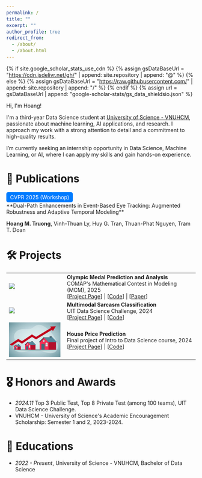 ```yaml
---
permalink: /
title: ""
excerpt: ""
author_profile: true
redirect_from: 
  - /about/
  - /about.html
---
```


{% if site.google_scholar_stats_use_cdn %}
{% assign gsDataBaseUrl = "https://cdn.jsdelivr.net/gh/" | append: site.repository | append: "@" %}
{% else %}
{% assign gsDataBaseUrl = "https://raw.githubusercontent.com/" | append: site.repository | append: "/" %}
{% endif %}
{% assign url = gsDataBaseUrl | append: "google-scholar-stats/gs_data_shieldsio.json" %}

<span class='anchor' id='about-me'></span>

Hi, I'm Hoang!

I'm a third-year Data Science student at [University of Science - VNUHCM](https://hcmus.edu.vn/), passionate about machine learning, AI applications, and research. I approach my work with a strong attention to detail and a commitment to high-quality results.

I’m currently seeking an internship opportunity in Data Science, Machine Learning, or AI, where I can apply my skills and gain hands-on experience.


<!-- My research interest includes neural machine translation and computer vision. I have published more than 100 papers at the top international AI conferences with total <a href='https://scholar.google.com/citations?user=DhtAFkwAAAAJ'>google scholar citations <strong><span id='total_cit'>260000+</span></strong></a> (You can also use google scholar badge <a href='https://scholar.google.com/citations?user=DhtAFkwAAAAJ'><img src="https://img.shields.io/endpoint?url={{ url | url_encode }}&logo=Google%20Scholar&labelColor=f6f6f6&color=9cf&style=flat&label=citations"></a>). -->


<!-- # 🔥 News
- *2022.02*: &nbsp;🎉🎉 Lorem ipsum dolor sit amet, consectetur adipiscing elit. Vivamus ornare aliquet ipsum, ac tempus justo dapibus sit amet. 
- *2022.02*: &nbsp;🎉🎉 Lorem ipsum dolor sit amet, consectetur adipiscing elit. Vivamus ornare aliquet ipsum, ac tempus justo dapibus sit amet.  -->

# 📝 Publications 

<!-- <div class='paper-box'><div class='paper-box-image'><div><div class="badge">CVPR 2025 (Workshop)</div><img src='images/500x300.png' alt="sym" width="100%"></div></div> -->
<!-- <div class='paper-box'><div class='paper-box-image'><div><div class="badge">CVPR 2025 (Workshop)</div><img src='images/500x300.png' alt="sym" width="100%"></div></div>
<div class='paper-box-text' markdown="1"> -->

<!-- [Deep Residual Learning for Image Recognition](https://openaccess.thecvf.com/content_cvpr_2016/papers/He_Deep_Residual_Learning_CVPR_2016_paper.pdf) -->
<div class='paper-box'>
  <div class='paper-box-image'>
    <div>
      <div class="badge" style="background-color: #007bff; color: white; padding: 5px 10px; border-radius: 5px; font-size: 14px; display: inline-block;">
        CVPR 2025 (Workshop)
      </div>
    </div>
  </div>
  <div class='paper-box-text' markdown="1">
    **Dual-Path Enhancements in Event-Based Eye Tracking: Augmented Robustness and Adaptive Temporal Modeling**
  </div>
</div>

**Hoang M. Truong**, Vinh-Thuan Ly, Huy G. Tran, Thuan-Phat Nguyen, Tram T. Doan

<!-- [**Project**](https://scholar.google.com/citations?view_op=view_citation&hl=zh-CN&user=DhtAFkwAAAAJ&citation_for_view=DhtAFkwAAAAJ:ALROH1vI_8AC) <strong><span class='show_paper_citations' data='DhtAFkwAAAAJ:ALROH1vI_8AC'></span></strong>
- Lorem ipsum dolor sit amet, consectetur adipiscing elit. Vivamus ornare aliquet ipsum, ac tempus justo dapibus sit amet. 
</div>
</div>

- [Lorem ipsum dolor sit amet, consectetur adipiscing elit. Vivamus ornare aliquet ipsum, ac tempus justo dapibus sit amet](https://github.com), A, B, C, **CVPR 2020** -->

# 🛠️ Projects

<!-- <div class='paper-box'><div class='paper-box-image'><div><img src='https://github.com/tmhoanggg/MCM2025_Olympic-Medal-Prediction-and-Analysis/blob/main/results/medal_table.png?raw=true' alt="sym" width="70%"></div></div>
<div class='paper-box-text' markdown="1" style="width: 70%;">

[**Olympic Medal Prediction and Analysis**](https://tmhoanggg.github.io/MCM2025_Olympic-Medal-Prediction-and-Analysis) \\
COMAP's Mathematical Contest in Modeling (MCM), 2025\\
Predict the medal table for the 2028 Los Angeles Olympics and analyze the contribution of the "great coach" effect on medal counts.\\
[**ProjectPage**](https://tmhoanggg.github.io/MCM2025_Olympic-Medal-Prediction-and-Analysis) | 
[**Code**](https://github.com/tmhoanggg/MCM2025_Olympic-Medal-Prediction-and-Analysis) | 
[**Paper**](https://github.com/tmhoanggg/MCM2025_Olympic-Medal-Prediction-and-Analysis/blob/main/2526908.pdf)  
</div>
</div>


<div class='paper-box'><div class='paper-box-image'><div><img src='https://github.com/user-attachments/assets/8ad4fa12-401a-4516-a73f-888abd9468ac' alt="sym" width="70%"></div></div>
<div class='paper-box-text' markdown="1" style="width: 70%;">

[**Multimodal Sarcasm Classification**](https://tmhoanggg.github.io/Multimodal-Sarcasm-Detection) \\
UIT Data Science Challenge, 2024\\
Using multimodal learning techniques to classify sarcasm in text and images.  \\
[**ProjectPage**](https://tmhoanggg.github.io/Multimodal-Sarcasm-Detection) | 
[**Code**](https://github.com/tmhoanggg/Multimodal-Sarcasm-Detection)  
</div>
</div>


<div class='paper-box'><div class='paper-box-image'><div><img src='images/house_price.png' alt="sym" width="70%"></div></div>
<div class='paper-box-text' markdown="1" style="width: 70%;">

[**House Price Prediction**](https://tmhoanggg.github.io/House-Price-Prediction) \\
Final project of Intro to Data Science course, 2024 \\
Built a predictive model for house pricing using regression techniques.  \\
[**ProjectPage**](https://tmhoanggg.github.io/House-Price-Prediction) | 
[**Code**](https://github.com/tmhoanggg/House-Price-Prediction)  
</div>
</div> -->


<table>
  <tr>
    <td style="width: 30%;"><img src="https://github.com/tmhoanggg/MCM2025_Olympic-Medal-Prediction-and-Analysis/blob/main/results/medal_table.png?raw=true" width="100%"></td>
    <td style="width: 70%; padding-left: 10px;">
      <b>Olympic Medal Prediction and Analysis</b><br>
      COMAP's Mathematical Contest in Modeling (MCM), 2025<br>
      <!-- Predict the medal table for the 2028 Los Angeles Olympics and analyze the contribution of the "great coach" effect on medal counts.<br> -->
      [<a href="https://tmhoanggg.github.io/MCM2025_Olympic-Medal-Prediction-and-Analysis">Project Page</a>] | 
      [<a href="https://github.com/tmhoanggg/MCM2025_Olympic-Medal-Prediction-and-Analysis">Code</a>] | 
      [<a href="https://github.com/tmhoanggg/MCM2025_Olympic-Medal-Prediction-and-Analysis/blob/main/2526908.pdf">Paper</a>]
    </td>
  </tr>
  
  <tr>
    <td style="width: 30%;"><img src="https://github.com/user-attachments/assets/8ad4fa12-401a-4516-a73f-888abd9468ac" width="100%"></td>
    <td style="width: 70%; padding-left: 10px;">
      <b>Multimodal Sarcasm Classification</b><br>
      UIT Data Science Challenge, 2024<br>
      <!-- Using multimodal learning techniques to classify sarcasm in text and images.<br> -->
      [<a href="https://tmhoanggg.github.io/Multimodal-Sarcasm-Detection">Project Page</a>] | 
      [<a href="https://github.com/tmhoanggg/Multimodal-Sarcasm-Detection">Code</a>]
    </td>
  </tr>

  <tr>
    <td style="width: 30%;"><img src="images/house_price.png" width="100%"></td>
    <td style="width: 70%; padding-left: 10px;">
      <b>House Price Prediction</b><br>
      Final project of Intro to Data Science course, 2024<br>
      <!-- Built a predictive model for house pricing using regression techniques.<br> -->
      [<a href="https://tmhoanggg.github.io/House-Price-Prediction">Project Page</a>] | 
      [<a href="https://github.com/tmhoanggg/House-Price-Prediction">Code</a>]
    </td>
  </tr>
</table>


# 🎖 Honors and Awards
- *2024.11* Top 3 Public Test, Top 8 Private Test (among 100 teams), UIT Data Science Challenge. 
- VNUHCM - University of Science's Academic Encouragement Scholarship: Semester 1 and 2, 2023-2024.

# 📖 Educations
- *2022 - Present*, University of Science - VNUHCM, Bachelor of Data Science

<!-- # 💬 Invited Talks
- *2021.06*, Lorem ipsum dolor sit amet, consectetur adipiscing elit. Vivamus ornare aliquet ipsum, ac tempus justo dapibus sit amet. 
- *2021.03*, Lorem ipsum dolor sit amet, consectetur adipiscing elit. Vivamus ornare aliquet ipsum, ac tempus justo dapibus sit amet.  \| [\[video\]](https://github.com/) -->

<!-- # 💻 Experience
- *2024.02 - Present*, [AISIA Research Lab](https://aisia.vn/), Ho Chi Minh City, Vietnam. -->